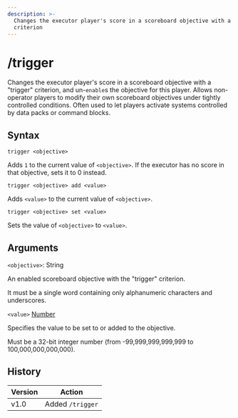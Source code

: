 ```yaml
---
description: >-
  Changes the executor player's score in a scoreboard objective with a "trigger"
  criterion
---
```


# /trigger

Changes the executor player's score in a scoreboard objective with a "trigger" criterion, and un-`enable`s the objective for this player. Allows non-operator players to modify their own scoreboard objectives under tightly controlled conditions. Often used to let players activate systems controlled by data packs or command blocks.

## Syntax

`trigger <objective>`

Adds `1` to the current value of `<objective>`. If the executor has no score in that objective, sets it to 0 instead.

`trigger <objective> add <value>`

Adds `<value>` to the current value of `<objective>`.

`trigger <objective> set <value>`

Sets the value of `<objective>` to `<value>`.

## Arguments

`<objective>`: String

An enabled scoreboard objective with the "trigger" criterion.

It must be a single word containing only alphanumeric characters and underscores.

`<value>` [Number](../data-types.md#number)

Specifies the value to be set to or added to the objective.

Must be a 32-bit integer number (from -99,999,999,999,999 to 100,000,000,000,000).

## History

| Version | Action           |
| ------- | ---------------- |
| v1.0    | Added `/trigger` |

